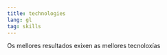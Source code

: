 ```yaml
---
title: technologies
lang: gl
tag: skills
---
```


Os mellores resultados exixen as mellores tecnoloxías
